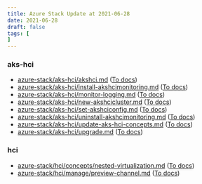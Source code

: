 ```yaml
---
title: Azure Stack Update at 2021-06-28
date: 2021-06-28
draft: false
tags: [
]
---
```


### aks-hci
- [azure-stack/aks-hci/akshci.md](https://github.com/MicrosoftDocs/azure-stack-docs/compare/f0a97a3..9b8ba61#diff-cd1a56a03e648223e23ddc0ae62e5c841d6d149dd53238f6059d131558ffefc4) ([To docs](https://docs.microsoft.com/en-us/azure-stack/aks-hci/akshci?WT.mc_id=AZ-MVP-5003408))
- [azure-stack/aks-hci/install-akshcimonitoring.md](https://github.com/MicrosoftDocs/azure-stack-docs/compare/f0a97a3..9b8ba61#diff-7cff1db4b323100961cbc2fc28b6b45c2a40cc02afc93a44e27c70960a1fbe90) ([To docs](https://docs.microsoft.com/en-us/azure-stack/aks-hci/install-akshcimonitoring?WT.mc_id=AZ-MVP-5003408))
- [azure-stack/aks-hci/monitor-logging.md](https://github.com/MicrosoftDocs/azure-stack-docs/compare/f0a97a3..9b8ba61#diff-4024a260d22501e89b22bed3ae78eb7d238cd8306b49f0ef5a64b15e4aebbdf5) ([To docs](https://docs.microsoft.com/en-us/azure-stack/aks-hci/monitor-logging?WT.mc_id=AZ-MVP-5003408))
- [azure-stack/aks-hci/new-akshcicluster.md](https://github.com/MicrosoftDocs/azure-stack-docs/compare/f0a97a3..9b8ba61#diff-38bcc0d2eb4e88f938ada4e4e3a247baae88c0a62a67d3a4b28884fbf17c95d4) ([To docs](https://docs.microsoft.com/en-us/azure-stack/aks-hci/new-akshcicluster?WT.mc_id=AZ-MVP-5003408))
- [azure-stack/aks-hci/set-akshciconfig.md](https://github.com/MicrosoftDocs/azure-stack-docs/compare/f0a97a3..9b8ba61#diff-e61626e417fa8eede9bdb6addb7079f1bbbd37d62cf135b2ab96809ffe404def) ([To docs](https://docs.microsoft.com/en-us/azure-stack/aks-hci/set-akshciconfig?WT.mc_id=AZ-MVP-5003408))
- [azure-stack/aks-hci/uninstall-akshcimonitoring.md](https://github.com/MicrosoftDocs/azure-stack-docs/compare/f0a97a3..9b8ba61#diff-08177ade91c2979e4ca2ad04f17471938c0f29d707c6f9f1da2db3562162bed2) ([To docs](https://docs.microsoft.com/en-us/azure-stack/aks-hci/uninstall-akshcimonitoring?WT.mc_id=AZ-MVP-5003408))
- [azure-stack/aks-hci/update-aks-hci-concepts.md](https://github.com/MicrosoftDocs/azure-stack-docs/compare/f0a97a3..9b8ba61#diff-4e3b0fdddcc12720a619505ffa92d50ca3eac8351c542dc1af1e2fcf592a8e31) ([To docs](https://docs.microsoft.com/en-us/azure-stack/aks-hci/update-aks-hci-concepts?WT.mc_id=AZ-MVP-5003408))
- [azure-stack/aks-hci/upgrade.md](https://github.com/MicrosoftDocs/azure-stack-docs/compare/f0a97a3..9b8ba61#diff-6e5bfcaf372bfdc3c5060628cbcc0c0abe057e01e35a6bce0f7431018d5dd4d8) ([To docs](https://docs.microsoft.com/en-us/azure-stack/aks-hci/upgrade?WT.mc_id=AZ-MVP-5003408))
    
### hci
- [azure-stack/hci/concepts/nested-virtualization.md](https://github.com/MicrosoftDocs/azure-stack-docs/compare/f0a97a3..9b8ba61#diff-3049a44029cce3d0776ff86e4fdc190af92fed66215200b4a1e408c2ddae6d83) ([To docs](https://docs.microsoft.com/en-us/azure-stack/hci/concepts/nested-virtualization?WT.mc_id=AZ-MVP-5003408))
- [azure-stack/hci/manage/preview-channel.md](https://github.com/MicrosoftDocs/azure-stack-docs/compare/f0a97a3..9b8ba61#diff-41a372a2431b5b06caf5eb27ad4ea24f1fb9bcdb996cc1ac3bc43cc283798cc2) ([To docs](https://docs.microsoft.com/en-us/azure-stack/hci/manage/preview-channel?WT.mc_id=AZ-MVP-5003408))
    
